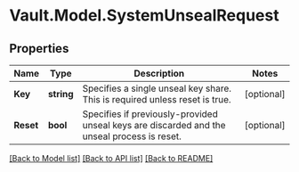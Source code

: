 # Vault.Model.SystemUnsealRequest

## Properties

Name | Type | Description | Notes
------------ | ------------- | ------------- | -------------
**Key** | **string** | Specifies a single unseal key share. This is required unless reset is true. | [optional] 
**Reset** | **bool** | Specifies if previously-provided unseal keys are discarded and the unseal process is reset. | [optional] 

[[Back to Model list]](../README.md#documentation-for-models) [[Back to API list]](../README.md#documentation-for-api-endpoints) [[Back to README]](../README.md)

